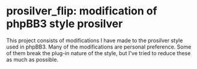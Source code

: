 # prosilver_flip: modification of phpBB3 style prosilver

This project consists of modifications I have made to the prosilver style used in phpBB3. Many of the modifications are personal preference. Some of them break the plug-in nature of the style, but I've tried to reduce these as much as possible. 
